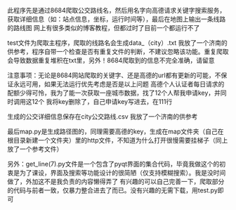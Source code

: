 此程序先是通过8684爬取公交路线名，然后用名字向高德请求关键字搜索服务，获取详细信息（如：站点信息，坐标，运行时间等），最后在地图上输出一条线路的路线图
网上有很多类似的博客教程，但都过时了目前一个都运行不了

test文件为爬取主程序，爬取的线路名会生成data_（city）.txt   我放了一个济南的供参考，程序自带一个检查是否有重复文件的判断，不建议忽略该功能。重复爬取会导致数据重复堆积在txt里，另外！8684爬取到的信息不完全准确，请留意

注意事项：无论是8684网站爬取的关键字、还是高德的url都有更新的可能，不保证永远可用，如果无法运行优先考虑是否是以上问题
          高德个人认证者每日请求的配额少得可怜，我为了能一次获取一座城市数据，找了12个人帮我申请key，并同时调用这12个
          我将key删除了，自己申请key写进去，在111行

生成的公交详细信息保存在city公交路线.csv  我放了一个济南的供参考

最后map.py是生成路径图的，同理需要高德的key，生成在map文件夹（自己在根目录新建一个文件夹）里的http文件，不知道为什么打开很慢需要挂梯子（同上放了一个参考文件）

另外：get_line(7).py文件是一个包含了pyqt界面的集合代码，毕竟我做这个的初衷是为了课设，界面及搜索等功能设计的很简陋（仅支持模糊搜索）。我是没时间做了，外加这不是我负责的内容懒得弄了
有兴趣的可以自己完善一下，爬取部分的代码与前者一致，仅暴力整合进去了而已。没有兴趣的无需下载，用test.py即可
